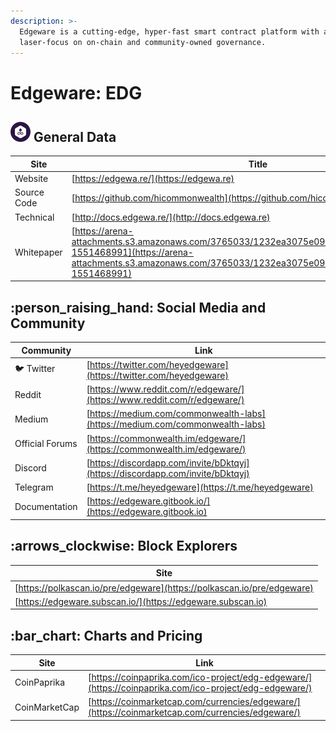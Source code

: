 ```yaml
---
description: >-
  Edgeware is a cutting-edge, hyper-fast smart contract platform with a
  laser-focus on on-chain and community-owned governance.
---
```


# Edgeware: EDG

## <img src="../../.gitbook/assets/edg.png" alt="" data-size="original"> General Data

| Site        | Title                                                                                                                                                                                                    |
| ----------- | -------------------------------------------------------------------------------------------------------------------------------------------------------------------------------------------------------- |
| Website     | [https://edgewa.re/](https://edgewa.re)                                                                                                                                                                  |
| Source Code | [https://github.com/hicommonwealth](https://github.com/hicommonwealth)                                                                                                                                   |
| Technical   | [http://docs.edgewa.re/](http://docs.edgewa.re)                                                                                                                                                          |
| Whitepaper  | [https://arena-attachments.s3.amazonaws.com/3765033/1232ea3075e0940291fa7b5f152f4a04.pdf?1551468991](https://arena-attachments.s3.amazonaws.com/3765033/1232ea3075e0940291fa7b5f152f4a04.pdf?1551468991) |

## :person\_raising\_hand: Social Media and Community

| Community       | Link                                                                           |
| --------------- | ------------------------------------------------------------------------------ |
| :bird: Twitter  | [https://twitter.com/heyedgeware](https://twitter.com/heyedgeware)             |
| Reddit          | [https://www.reddit.com/r/edgeware/](https://www.reddit.com/r/edgeware/)       |
| Medium          | [https://medium.com/commonwealth-labs](https://medium.com/commonwealth-labs)   |
| Official Forums | [https://commonwealth.im/edgeware/](https://commonwealth.im/edgeware/)         |
| Discord         | [https://discordapp.com/invite/bDktqyj](https://discordapp.com/invite/bDktqyj) |
| Telegram        | [https://t.me/heyedgeware](https://t.me/heyedgeware)                           |
| Documentation   | [https://edgeware.gitbook.io/](https://edgeware.gitbook.io)                    |

## :arrows\_clockwise: Block Explorers

| Site                                                                   |
| ---------------------------------------------------------------------- |
| [https://polkascan.io/pre/edgeware](https://polkascan.io/pre/edgeware) |
| [https://edgeware.subscan.io/](https://edgeware.subscan.io)            |

## :bar\_chart: Charts and Pricing

| Site          | Link                                                                                                   |
| ------------- | ------------------------------------------------------------------------------------------------------ |
| CoinPaprika   | [https://coinpaprika.com/ico-project/edg-edgeware/](https://coinpaprika.com/ico-project/edg-edgeware/) |
| CoinMarketCap | [https://coinmarketcap.com/currencies/edgeware/](https://coinmarketcap.com/currencies/edgeware/)       |
